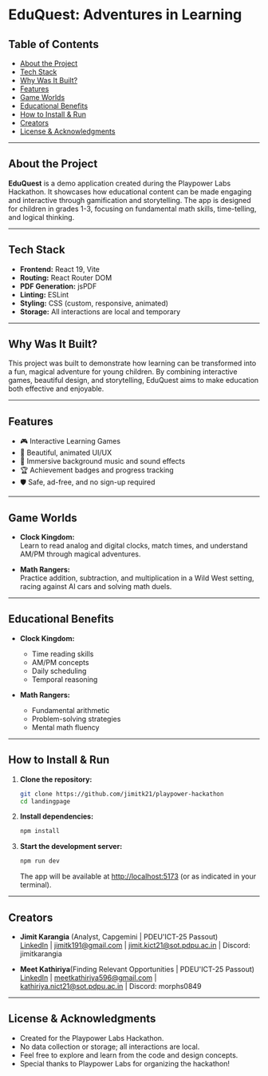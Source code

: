 # EduQuest: Adventures in Learning

## Table of Contents

- [About the Project](#about-the-project)
- [Tech Stack](#tech-stack)
- [Why Was It Built?](#why-was-it-built)
- [Features](#features)
- [Game Worlds](#game-worlds)
- [Educational Benefits](#educational-benefits)
- [How to Install & Run](#how-to-install--run)
- [Creators](#creators)
- [License & Acknowledgments](#license--acknowledgments)

---

## About the Project

**EduQuest** is a demo application created during the Playpower Labs Hackathon. It showcases how educational content can be made engaging and interactive through gamification and storytelling. The app is designed for children in grades 1-3, focusing on fundamental math skills, time-telling, and logical thinking.

---

## Tech Stack

- **Frontend:** React 19, Vite
- **Routing:** React Router DOM
- **PDF Generation:** jsPDF
- **Linting:** ESLint
- **Styling:** CSS (custom, responsive, animated)
- **Storage:** All interactions are local and temporary

---

## Why Was It Built?

This project was built to demonstrate how learning can be transformed into a fun, magical adventure for young children. By combining interactive games, beautiful design, and storytelling, EduQuest aims to make education both effective and enjoyable.

---

## Features

- 🎮 Interactive Learning Games
- 🎨 Beautiful, animated UI/UX
- 🎵 Immersive background music and sound effects
- 🏆 Achievement badges and progress tracking
- 🛡️ Safe, ad-free, and no sign-up required

---

## Game Worlds

- **Clock Kingdom:**  
  Learn to read analog and digital clocks, match times, and understand AM/PM through magical adventures.

- **Math Rangers:**  
  Practice addition, subtraction, and multiplication in a Wild West setting, racing against AI cars and solving math duels.

---

## Educational Benefits

- **Clock Kingdom:**

  - Time reading skills
  - AM/PM concepts
  - Daily scheduling
  - Temporal reasoning

- **Math Rangers:**
  - Fundamental arithmetic
  - Problem-solving strategies
  - Mental math fluency

---

## How to Install & Run

1. **Clone the repository:**

   ```sh
   git clone https://github.com/jimitk21/playpower-hackathon
   cd landingpage
   ```

2. **Install dependencies:**

   ```sh
   npm install
   ```

3. **Start the development server:**

   ```sh
   npm run dev
   ```

   The app will be available at [http://localhost:5173](http://localhost:5173) (or as indicated in your terminal).

---

## Creators

- **Jimit Karangia** (Analyst, Capgemini | PDEU'ICT-25 Passout)  
  [LinkedIn](https://www.linkedin.com/in/jimit-karangia-7090062bb/) | jimitk191@gmail.com | jimit.kict21@sot.pdpu.ac.in | Discord: jimitkarangia

- **Meet Kathiriya**(Finding Relevant Opportunities | PDEU'ICT-25 Passout)  
  [LinkedIn](https://www.linkedin.com/in/meet-kathiriya-534318224/) | meetkathiriya596@gmail.com | kathiriya.nict21@sot.pdpu.ac.in | Discord: morphs0849

---

## License & Acknowledgments

- Created for the Playpower Labs Hackathon.
- No data collection or storage; all interactions are local.
- Feel free to explore and learn from the code and design concepts.
- Special thanks to Playpower Labs for organizing the hackathon!
